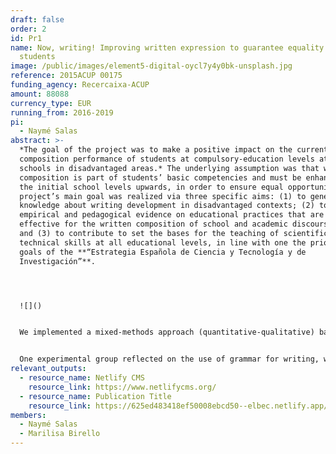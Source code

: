 ```yaml
---
draft: false
order: 2
id: Pr1
name: Now, writing! Improving written expression to guarantee equality across
  students
image: /public/images/element5-digital-oycl7y4y0bk-unsplash.jpg
reference: 2015ACUP 00175
funding_agency: Recercaixa-ACUP
amount: 88088
currency_type: EUR
running_from: 2016-2019
pi:
  - Naymé Salas
abstract: >-
  *The goal of the project was to make a positive impact on the current written
  composition performance of students at compulsory-education levels attending
  schools in disadvantaged areas.* The underlying assumption was that written
  composition is part of students’ basic competencies and must be enhanced from
  the initial school levels upwards, in order to ensure equal opportunities. The
  project’s main goal was realized via three specific aims: (1) to generate
  knowledge about writing development in disadvantaged contexts; (2) to provide
  empirical and pedagogical evidence on educational practices that are most
  effective for the written composition of school and academic discourse genres;
  and (3) to contribute to set the bases for the teaching of scientific and
  technical skills at all educational levels, in line with one the priority
  goals of the **“Estrategia Española de Ciencia y Tecnología y de
  Investigación”**.




  ![]()


  We implemented a mixed-methods approach (quantitative-qualitative) based on a series of intervention studies that were carried out across levels of compulsory education, which was complemented by systematic observations and in-depth interviews to a subsample. Two experimental groups and one control group received the interventions, which consisted of pre-test/post-test and maintenance testing points.


  One experimental group reflected on the use of grammar for writing, while the other group was taught self-regulation strategies for written composition. All groups were taught to write discourse genres typical of school and academia. Participating teachers were specifically trained to carry out the interventions. Findings from this project have been disseminated in several national and international conferences and peer-reviewed journals.
relevant_outputs:
  - resource_name: Netlify CMS
    resource_link: https://www.netlifycms.org/
  - resource_name: Publication Title
    resource_link: https://625ed483418ef50008ebcd50--elbec.netlify.app/ca/publications/title
members:
  - Naymé Salas
  - Marilisa Birello
---
```


